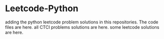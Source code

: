 # Leetcode-Python
adding the python leetcode problem solutions in this repositories. 
The code files are here.
all CTCI problems solutions are here.
some leetcode solutions are here.


































































































































































































































































































































































































































































































































































































































































































































































































































































































































































































